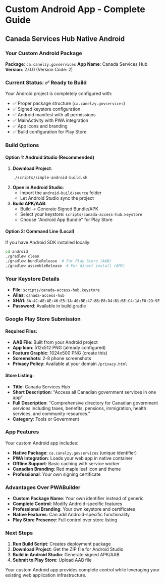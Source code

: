 # Custom Android App - Complete Guide
## Canada Services Hub Native Android

### Your Custom Android Package
**Package**: `ca.canelzy.govservices`
**App Name**: Canada Services Hub
**Version**: 2.0.0 (Version Code: 2)

### Current Status: ✅ Ready to Build

Your Android project is completely configured with:
- ✅ Proper package structure (`ca.canelzy.govservices`)
- ✅ Signed keystore configuration
- ✅ Android manifest with all permissions
- ✅ MainActivity with PWA integration
- ✅ App icons and branding
- ✅ Build configuration for Play Store

### Build Options

#### Option 1: Android Studio (Recommended)
1. **Download Project**:
   ```bash
   ./scripts/simple-android-build.sh
   ```
2. **Open in Android Studio**:
   - Import the `android-build/source` folder
   - Let Android Studio sync the project
3. **Build APK/AAB**:
   - Build → Generate Signed Bundle/APK
   - Select your keystore: `scripts/canada-access-hub.keystore`
   - Choose "Android App Bundle" for Play Store

#### Option 2: Command Line (Local)
If you have Android SDK installed locally:
```bash
cd android
./gradlew clean
./gradlew bundleRelease  # For Play Store (AAB)
./gradlew assembleRelease  # For direct install (APK)
```

### Your Keystore Details
- **File**: `scripts/canada-access-hub.keystore`
- **Alias**: `canada-access-hub`
- **SHA1**: `3A:4C:AE:AE:46:E5:1A:40:BE:47:8B:E8:D4:B1:BE:C4:1A:F0:2D:9F`
- **Password**: Available in build.gradle

### Google Play Store Submission

#### Required Files:
- **AAB File**: Built from your Android project
- **App Icon**: 512x512 PNG (already configured)
- **Feature Graphic**: 1024x500 PNG (create this)
- **Screenshots**: 2-8 phone screenshots
- **Privacy Policy**: Available at your domain `/privacy.html`

#### Store Listing:
- **Title**: Canada Services Hub
- **Short Description**: "Access all Canadian government services in one app"
- **Full Description**: "Comprehensive directory for Canadian government services including taxes, benefits, pensions, immigration, health services, and community resources."
- **Category**: Tools or Government

### App Features
Your custom Android app includes:
- **Native Package**: `ca.canelzy.govservices` (unique identifier)
- **PWA Integration**: Loads your web app in native container
- **Offline Support**: Basic caching with service worker
- **Canadian Branding**: Red maple leaf icon and theme
- **Professional**: Your own signing certificate

### Advantages Over PWABuilder
- **Custom Package Name**: Your own identifier instead of generic
- **Complete Control**: Modify Android-specific features
- **Professional Branding**: Your own keystore and certificates
- **Native Features**: Can add Android-specific functionality
- **Play Store Presence**: Full control over store listing

### Next Steps
1. **Run Build Script**: Creates deployment package
2. **Download Project**: Get the ZIP file for Android Studio
3. **Build in Android Studio**: Generate signed APK/AAB
4. **Submit to Play Store**: Upload AAB file

Your custom Android app provides complete control while leveraging your existing web application infrastructure.